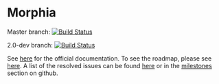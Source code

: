 # Morphia

Master branch:  [![Build Status](https://travis-ci.org/MorphiaOrg/morphia.svg?branch=master)](https://travis-ci.org/MorphiaOrg/morphia)

2.0-dev branch:  [![Build Status](https://travis-ci.org/MorphiaOrg/morphia.svg?branch=2.0-dev)](https://travis-ci.org/MorphiaOrg/morphia)

See [here](http://morphiaorg.github.io/morphia/) for the official documentation.  To see the roadmap, please see [here](Roadmap.md).  A 
list of the resolved issues can be found [here](CHANGELOG.md) or in the [milestones](https://github.com/MorphiaOrg/morphia/milestones) 
section on github.


